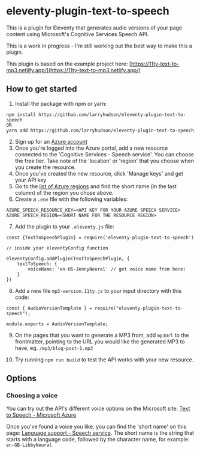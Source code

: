 # eleventy-plugin-text-to-speech

This is a plugin for Eleventy that generates audio versions of your page content using Microsoft's Cognitive Services Speech API.

This is a work in progress - I'm still working out the best way to make this a plugin.

This plugin is based on the example project here: [https://11ty-text-to-mp3.netlify.app/](https://11ty-text-to-mp3.netlify.app/)

## How to get started

1. Install the package with npm or yarn:

```
npm install https://github.com/larryhudson/eleventy-plugin-text-to-speech
OR
yarn add https://github.com/larryhudson/eleventy-plugin-text-to-speech
```

2. Sign up for an [Azure account](https://portal.azure.com/)
3. Once you're logged into the Azure portal, add a new resource connected to the 'Cognitive Services - Speech service'. You can choose the free tier. Take note of the 'location' or 'region' that you choose when you create the resource.
4. Once you've created the new resource, click 'Manage keys' and get your API key
5. Go to the [list of Azure regions](https://gist.github.com/ausfestivus/04e55c7d80229069bf3bc75870630ec8) and find the short name (in the last column) of the region you chose above.
6. Create a `.env` file with the following variables:

```
AZURE_SPEECH_RESOURCE_KEY=<API KEY FOR YOUR AZURE SPEECH SERVICE>
AZURE_SPEECH_REGION=<SHORT NAME FOR THE RESOURCE REGION>
```

7. Add the plugin to your `.eleventy.js` file:

```
const {TextToSpeechPlugin} = require('eleventy-plugin-text-to-speech')

// inside your eleventyConfig function

eleventyConfig.addPlugin(TextToSpeechPlugin, {
    textToSpeech: {
        voiceName: 'en-US-JennyNeural' // get voice name from here:
    }
})

```

8. Add a new file `mp3-version.11ty.js` to your input directory with this code:

```
const { AudioVersionTemplate } = require("eleventy-plugin-text-to-speech");

module.exports = AudioVersionTemplate;
```

9. On the pages that you want to generate a MP3 from, add `mp3Url` to the frontmatter, pointing to the URL you would like the generated MP3 to have, eg. `/mp3/blog-post-1.mp3`

10. Try running `npm run build` to test the API works with your new resource.

## Options

### Choosing a voice

You can try out the API's different voice options on the Microsoft site: [Text to Speech - Microsoft Azure](https://azure.microsoft.com/en-us/services/cognitive-services/text-to-speech/#overview)

Once you've found a voice you like, you can find the 'short name' on this page: [Language support - Speech service](https://docs.microsoft.com/en-us/azure/cognitive-services/speech-service/language-support?tabs=speechtotext#prebuilt-neural-voices). The short name is the string that starts with a language code, followed by the character name, for example: `en-GB-LibbyNeural`
